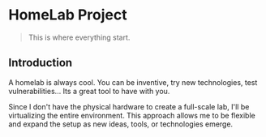 # HomeLab Project

> This is where everything start.

## Introduction

A homelab is always cool. You can be inventive, try new technologies, test vulnerabilities... Its a great tool to have with you. 

Since I don't have the physical hardware to create a full-scale lab, I'll be virtualizing the entire environment. This approach allows me to be flexible and expand the setup as new ideas, tools, or technologies emerge.



